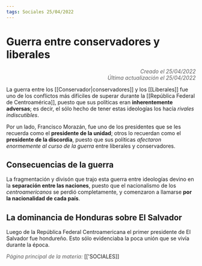 ```yaml
---
tags: Sociales 25/04/2022
---
```


# Guerra entre conservadores y liberales
<div style="text-align: right; opacity: 0.7; font-style: italic;">Creado el 25/04/2022</div>
<div style="text-align: right; opacity: 0.7; font-style: italic;">Última actualización el 25/04/2022</div>

La guerra entre los [[Conservador|conservadores]] y los [[Liberales]] fue uno de los conflictos más difíciles de superar durante la [[República Federal de Centroamérica]], puesto que sus políticas eran **inherentemente adversas**; es decir, el sólo hecho de tener estas ideologías los hacía *rivales indiscutibles*.

Por un lado, Francisco Morazán, fue uno de los presidentes que se les recuerda como el **presidente de la unidad**; otros lo recuerdan como el **presidente de la discordia**, puesto que sus políticas *afectaron enormemente al curso de la guerra* entre liberales y conservadores.

## Consecuencias de la guerra

La fragmentación y divisón que trajo esta guerra entre ideologías devino en la **separación entre las naciones**, puesto que el nacionalismo de los *centroamericanos* se perdió completamente, y comenzaron a llamarse **por la nacionalidad de cada país**.

## La dominancia de Honduras sobre El Salvador

Luego de la República Federal Centroamericana el primer presidente de El Salvador fue hondureño. Esto sólo evidenciaba la poca unión que se vivía durante la época.

<span style="opacity: 0.7; font-style: italic;">Página principal de la materia:</span> [['SOCIALES]]
